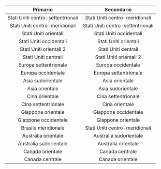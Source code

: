 |Primario |Secondario |
|:-----------------:|:-----------------:|
|Stati Uniti centro-settentrionali |Stati Uniti centro-meridionali |
|Stati Uniti centro-meridionali |Stati Uniti centro-settentrionali |
|Stati Uniti orientali |Stati Uniti occidentali |
|Stati Uniti occidentali |Stati Uniti orientali |
|Stati Uniti orientali 2 |Stati Uniti centrali |
|Stati Uniti centrali |Stati Uniti orientali 2 |
|Europa settentrionale |Europa occidentale |
|Europa occidentale |Europa settentrionale |
|Asia sudorientale |Asia orientale |
|Asia orientale |Asia sudorientale |
|Cina orientale |Cina settentrionale |
|Cina settentrionale |Cina orientale |
|Giappone orientale |Giappone occidentale |
|Giappone occidentale |Giappone orientale |
|Brasile meridionale |Stati Uniti centro-meridionali |
|Australia orientale |Australia sudorientale|
|Australia sudorientale|Australia orientale |
|Canada orientale |Canada centrale |
|Canada centrale |Canada orientale |

<!---HONumber=AcomDC_0525_2016-->